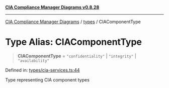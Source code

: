 [**CIA Compliance Manager Diagrams v0.8.28**](../../README.md)

***

[CIA Compliance Manager Diagrams](../../modules.md) / [types](../README.md) / CIAComponentType

# Type Alias: CIAComponentType

> **CIAComponentType** = `"confidentiality"` \| `"integrity"` \| `"availability"`

Defined in: [types/cia-services.ts:44](https://github.com/Hack23/cia-compliance-manager/blob/7619f76b35999bc4eb3f6ff6c1e77c13be78f250/src/types/cia-services.ts#L44)

Type representing CIA component types
